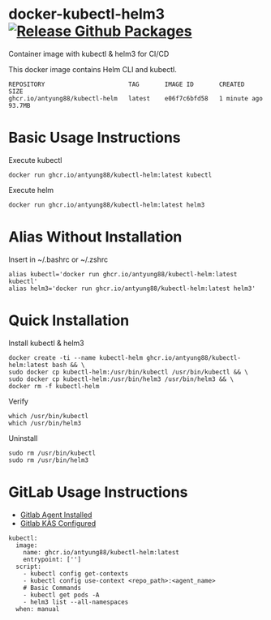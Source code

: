 # docker-kubectl-helm3 [![Release Github Packages](https://github.com/antyung88/docker-kubectl-helm3/actions/workflows/release.yml/badge.svg)](https://github.com/antyung88/docker-kubectl-helm3/actions/workflows/release.yml)
Container image with kubectl &amp; helm3 for CI/CD

This docker image contains Helm CLI and kubectl.

```
REPOSITORY                       TAG       IMAGE ID       CREATED         SIZE
ghcr.io/antyung88/kubectl-helm   latest    e06f7c6bfd58   1 minute ago    93.7MB
```

# Basic Usage Instructions

Execute kubectl
```
docker run ghcr.io/antyung88/kubectl-helm:latest kubectl
```

Execute helm
```
docker run ghcr.io/antyung88/kubectl-helm:latest helm3
```

# Alias Without Installation
Insert in ~/.bashrc or ~/.zshrc
```
alias kubectl='docker run ghcr.io/antyung88/kubectl-helm:latest kubectl'
alias helm3='docker run ghcr.io/antyung88/kubectl-helm:latest helm3'
```

# Quick Installation
Install kubectl & helm3
```
docker create -ti --name kubectl-helm ghcr.io/antyung88/kubectl-helm:latest bash && \
sudo docker cp kubectl-helm:/usr/bin/kubectl /usr/bin/kubectl && \
sudo docker cp kubectl-helm:/usr/bin/helm3 /usr/bin/helm3 && \
docker rm -f kubectl-helm
```

Verify
```
which /usr/bin/kubectl
which /usr/bin/helm3
```

Uninstall
```
sudo rm /usr/bin/kubectl
sudo rm /usr/bin/helm3
```

# GitLab Usage Instructions

- [Gitlab Agent Installed](https://gitlab.com/gitlab-org/charts/gitlab-agent)
- [Gitlab KAS Configured](https://docs.gitlab.com/ee/administration/clusters/kas.html)

```
kubectl:
  image: 
    name: ghcr.io/antyung88/kubectl-helm:latest
    entrypoint: ['']
  script:
    - kubectl config get-contexts
    - kubectl config use-context <repo_path>:<agent_name>
    # Basic Commands
    - kubectl get pods -A
    - helm3 list --all-namespaces
  when: manual
```
